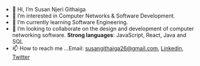 - 👋 Hi, I’m Susan Njeri Githaiga
- 👀 I’m interested in Computer Networks & Software Development.
- 🌱 I’m currently learning Software Engineering.
- 💞️ I’m looking to collaborate on the design and development of computer networking software.
**Strong languages**: JavaScript, React, Java and SQL
- 📫 How to reach me ...Email: susangithaiga26@gmail.com, [Linkedin](www.linkedin.com/in/susan-githaiga-2832b11aa), [Twitter](https://twitter.com/Su_Githaiga)


<!---
SusanGithaigaN/SusanGithaigaN is a ✨ special ✨ repository because its `README.md` (this file) appears on your GitHub profile.
You can click the Preview link to take a look at your changes.
--->
